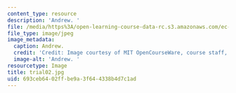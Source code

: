 ```yaml
---
content_type: resource
description: 'Andrew. '
file: /media/https%3A/open-learning-course-data-rc.s3.amazonaws.com/ec-s06-design-for-demining-spring-2007/693ceb6402ffbe9a3f644338b4d7c1ad_trial02.jpg
file_type: image/jpeg
image_metadata:
  caption: Andrew.
  credit: 'Credit: Image courtesy of MIT OpenCourseWare, course staff, and students.'
  image-alt: 'Andrew. '
resourcetype: Image
title: trial02.jpg
uid: 693ceb64-02ff-be9a-3f64-4338b4d7c1ad
---
```

